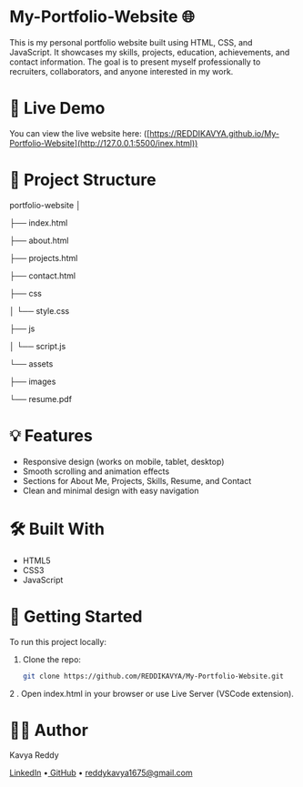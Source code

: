 # My-Portfolio-Website 🌐

This is my personal portfolio website built using HTML, CSS, and JavaScript. It showcases my skills, projects, education, achievements, and contact information. The goal is to present myself professionally to recruiters, collaborators, and anyone interested in my work.

# 🔗 Live Demo

You can view the live website here: ([https://REDDIKAVYA.github.io/My-Portfolio-Website](http://127.0.0.1:5500/inex.html))

# 📁 Project Structure
portfolio-website
│

├── index.html

├── about.html

├── projects.html

├── contact.html

├── css

│ └── style.css

├── js

│ └── script.js


└── assets

├── images 

└── resume.pdf 


# 💡 Features

- Responsive design (works on mobile, tablet, desktop)
- Smooth scrolling and animation effects
- Sections for About Me, Projects, Skills, Resume, and Contact
- Clean and minimal design with easy navigation

# 🛠️ Built With

- HTML5
- CSS3
- JavaScript

# 🚀 Getting Started

To run this project locally:

1. Clone the repo:
   ```bash
   git clone https://github.com/REDDIKAVYA/My-Portfolio-Website.git
2 . Open index.html in your browser or use Live Server (VSCode extension).

# 🙋‍♀️ Author
Kavya Reddy

[LinkedIn](https://www.linkedin.com/in/kavya-reddy-001479259) •[ GitHub](https://github.com/REDDIKAVYA) • reddykavya1675@gmail.com

